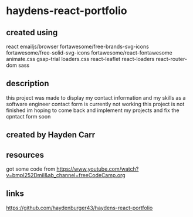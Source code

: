# haydens-react-portfolio

## created using
react
emailjs/browser
fortawesome/free-brands-svg-icons
fortawesome/free-solid-svg-icons
fortawesome/react-fontawesome
animate.css
gsap-trial
loaders.css
react-leaflet
react-loaders
react-router-dom
sass

## description 
this project was made to display my contact information and my skills as a software engineer
contact form is currently not working
this project is not finished im hoping to come back and implement my projects and fix the cpntact form soon

## created by Hayden Carr

## resources
got some code from https://www.youtube.com/watch?v=bmpI252DmiI&ab_channel=freeCodeCamp.org

## links
https://github.com/haydenburger43/haydens-react-portfolio

